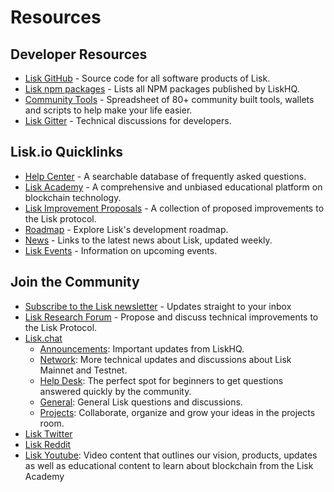 # Resources

## Developer Resources

- [Lisk GitHub](https://github.com/LiskHQ) - Source code for all software products of Lisk.
- [Lisk npm packages](https://www.npmjs.com/~lisk) - Lists all NPM packages published by LiskHQ.
- [Community Tools](https://docs.google.com/spreadsheets/d/1EJ2ni5LBBNM43cCFkvQ7lYyAHeGm_cFwOQkfAqd-fQc/edit#gid=0) -  Spreadsheet of 80+ community built tools, wallets and scripts to help make your life easier.
- [Lisk Gitter](https://gitter.im/LiskHQ/lisk) - Technical discussions for developers.

## Lisk.io Quicklinks

- [Help Center](https://lisk.io/help-center) - A searchable database of frequently asked questions.
- [Lisk Academy](https://lisk.io/academy) - A comprehensive and unbiased educational platform on blockchain technology. 
- [Lisk Improvement Proposals](https://github.com/LiskHQ/lips) - A collection of proposed improvements to the Lisk protocol.
- [Roadmap](https://lisk.io/roadmap) - Explore Lisk's development roadmap. 
- [News](https://blog.lisk.io/) - Links to the latest news about Lisk, updated weekly.
- [Lisk Events](https://lisk.io/events) - Information on upcoming events.

## Join the Community

- [Subscribe to the Lisk newsletter](https://mailchi.mp/lisk/newsletter) - Updates straight to your inbox
- [Lisk Research Forum](https://research.lisk.io/) - Propose and discuss technical improvements to the Lisk Protocol.
- [Lisk.chat](https://lisk.chat/)
   - [Announcements](https://lisk.chat/channel/announcements): Important updates from LiskHQ.
   - [Network](https://lisk.chat/channel/network): More technical updates and discussions about Lisk Mainnet and Testnet.
   - [Help Desk](https://lisk.chat/channel/help-desk): The perfect spot for beginners to get questions answered quickly by the community.
   - [General](https://lisk.chat/channel/general): General Lisk questions and discussions.
   - [Projects](https://lisk.chat/channel/projects): Collaborate, organize and grow your ideas in the projects room.
- [Lisk Twitter](https://twitter.com/LiskHQ)
- [Lisk Reddit](https://www.reddit.com/r/Lisk/)
- [Lisk Youtube](https://www.youtube.com/channel/UCuqpGfg_bOQ8Ja4pj811PWg): Video content that outlines our vision, products, updates as well as educational content to learn about blockchain from the Lisk Academy

